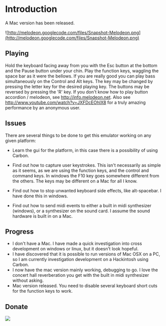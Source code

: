 # Introduction #

A Mac version has been released.

![http://melodeon.googlecode.com/files/Snapshot-Melodeon.png](http://melodeon.googlecode.com/files/Snapshot-Melodeon.png)

## Playing ##
Hold the keyboard facing away from you with the Esc button at the bottom and the Pause button under your chin. Play the function keys, waggling the space bar as it were the bellows. If you are really good you can play bass simultaneously on the Control and Alt keys. The key may be changed by pressing the letter key for the desired playing key. The buttons may be reversed by pressing the 'R' key. If you don't know how to play button accordion / melodeon, see http://info.melodeon.net. Also see http://www.youtube.com/watch?v=JXFDcEOhIX8 for a truly amazing performance by an anonymous user.

## Issues ##

There are several things to be done to get this emulator working on any given platform:

  * Learn the gui for the platform, in this case there is a possibility of using Carbon.

  * Find out how to capture user keystrokes. This isn't necessarily as simple as it seems, as we are using the function keys, and the control and command keys. In windows the F10 key goes somewhere different from the others. The keys may be different on a Mac for all I know.

  * Find out how to stop unwanted keyboard side effects, like alt-spacebar. I have done this in windows.

  * Find out how to send midi events to either a built in midi synthesizer (windows), or a synthesizer on the sound card. I assume the sound hardware is built in on a Mac.

## Progress ##

  * I don't have a Mac. I have made a quick investigation into cross development on windows or linux, but it doesn't look hopeful.
  * I have discovered that it is possible to run versions of Mac OSX on a PC, so I am currently investigation development on a Hackintosh using Carbon.
  * I now have the mac version mainly working, debugging to go. I love the concert hall reverberation you get with the built in midi synthesizer without asking.
  * Mac version released. You need to disable several keyboard short cuts for the function keys to work.

## Donate ##
[![](https://www.paypal.com/en_GB/i/btn/btn_donate_LG.gif)](https://www.paypal.com/cgi-bin/webscr?cmd=_donations&business=TZNQZU88LDRAY&lc=GB&item_name=Accordion&item_number=mac&currency_code=GBP&bn=PP%2dDonationsBF%3abtn_donate_LG%2egif%3aNonHosted)